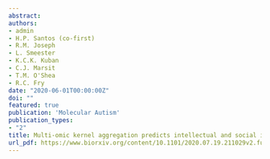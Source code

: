 ```yaml
---
abstract:
authors:
- admin
- H.P. Santos (co-first)
- R.M. Joseph
- L. Smeester
- K.C.K. Kuban
- C.J. Marsit
- T.M. O'Shea
- R.C. Fry
date: "2020-06-01T00:00:00Z"
doi: ""
featured: true
publication: 'Molecular Autism'
publication_types:
- "2"
title: Multi-omic kernel aggregation predicts intellectual and social impairment in children born extremely preterm
url_pdf: https://www.biorxiv.org/content/10.1101/2020.07.19.211029v2.full.pdf
---
```

